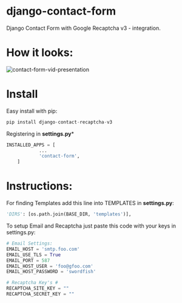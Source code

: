 # django-contact-form
Django Contact Form with Google Recaptcha v3 - integration.

# How it looks:
![contact-form-vid-presentation](https://user-images.githubusercontent.com/40589021/61354422-6d991d80-a872-11e9-8e51-d88881a23523.gif)

# Install

Easy install with pip:
```python
pip install django-contact-recaptcha-v3
```

Registering in **settings.py***

```python
INSTALLED_APPS = [
        	...
        	'contact-form',
	]
```

# Instructions:

For finding Templates add this line into TEMPLATES in **settings.py**:
```python
'DIRS': [os.path.join(BASE_DIR, 'templates')],
```

To setup Email and Recaptcha just paste this code with your keys in settings.py:

```python
# Email Settings:
EMAIL_HOST = 'smtp.foo.com'
EMAIL_USE_TLS = True
EMAIL_PORT = 587
EMAIL_HOST_USER = 'foo@gfoo.com'
EMAIL_HOST_PASSWORD = 'swordfish'

# Recaptcha Key's #
RECAPTCHA_SITE_KEY = ""
RECAPTCHA_SECRET_KEY = ""
```
